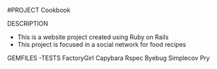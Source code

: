 #PROJECT Cookbook


DESCRIPTION
- This is a website project created using Ruby on Rails  
- This project is focused in a social network for food recipes

GEMFILES
  -TESTS
    FactoryGirl
    Capybara
    Rspec
    Byebug
    Simplecov
    Pry

